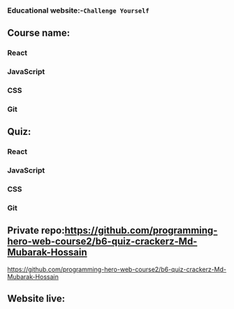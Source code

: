 ### Educational website:-`Challenge Yourself`
## Course name:
### React
### JavaScript
### CSS
### Git
## Quiz:
### React
### JavaScript
### CSS
### Git

## Private repo:https://github.com/programming-hero-web-course2/b6-quiz-crackerz-Md-Mubarak-Hossain
https://github.com/programming-hero-web-course2/b6-quiz-crackerz-Md-Mubarak-Hossain
## Website live:
